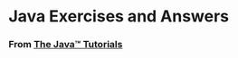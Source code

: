 # Java Exercises and Answers

### From [**The Java™ Tutorials**](https://docs.oracle.com/javase/tutorial/index.html)


